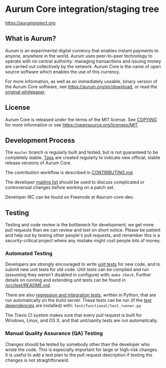 Aurum Core integration/staging tree
=====================================

https://aurumproject.org

What is Aurum?
----------------

Aurum is an experimental digital currency that enables instant payments to
anyone, anywhere in the world. Aurum uses peer-to-peer technology to operate
with no central authority: managing transactions and issuing money are carried
out collectively by the network. Aurum Core is the name of open source
software which enables the use of this currency.

For more information, as well as an immediately useable, binary version of
the Aurum Core software, see https://aurum.org/en/download, or read the
[original whitepaper](https://aurumproject.org/).

License
-------

Aurum Core is released under the terms of the MIT license. See [COPYING](COPYING) for more
information or see https://opensource.org/licenses/MIT.

Development Process
-------------------

The `master` branch is regularly built and tested, but is not guaranteed to be
completely stable. [Tags](https://github.com/ma-x/aurum/tags) are created
regularly to indicate new official, stable release versions of Aurum Core.

The contribution workflow is described in [CONTRIBUTING.md](CONTRIBUTING.md).

The developer [mailing list](https://lists.linuxfoundation.org/mailman/listinfo/aurum-dev)
should be used to discuss complicated or controversial changes before working
on a patch set.

Developer IRC can be found on Freenode at #aurum-core-dev.

Testing
-------

Testing and code review is the bottleneck for development; we get more pull
requests than we can review and test on short notice. Please be patient and help out by testing
other people's pull requests, and remember this is a security-critical project where any mistake might cost people
lots of money.

### Automated Testing

Developers are strongly encouraged to write [unit tests](src/test/README.md) for new code, and to
submit new unit tests for old code. Unit tests can be compiled and run
(assuming they weren't disabled in configure) with: `make check`. Further details on running
and extending unit tests can be found in [/src/test/README.md](/src/test/README.md).

There are also [regression and integration tests](/test), written
in Python, that are run automatically on the build server.
These tests can be run (if the [test dependencies](/test) are installed) with: `test/functional/test_runner.py`

The Travis CI system makes sure that every pull request is built for Windows, Linux, and OS X, and that unit/sanity tests are run automatically.

### Manual Quality Assurance (QA) Testing

Changes should be tested by somebody other than the developer who wrote the
code. This is especially important for large or high-risk changes. It is useful
to add a test plan to the pull request description if testing the changes is
not straightforward.
